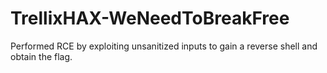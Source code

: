 # TrellixHAX-WeNeedToBreakFree
Performed RCE by exploiting unsanitized inputs to gain a reverse shell and obtain the flag.
